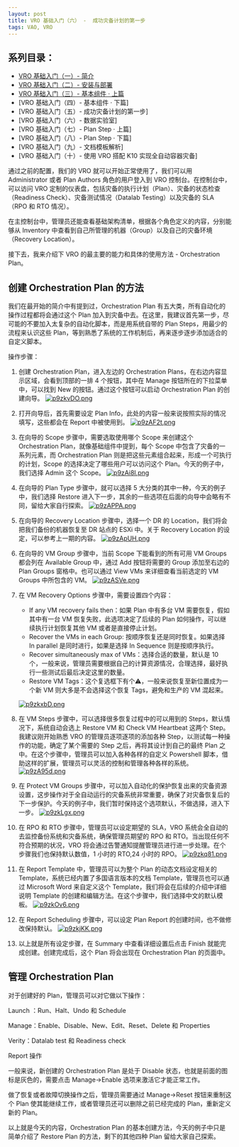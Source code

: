 ```yaml
---
layout: post
title: VRO 基础入门（六） -  成功灾备计划的第一步
tags: VAO, VRO
---
```


## 系列目录：

- [VRO 基础入门（一）-  简介](https://blog.backupnext.cloud/_posts/2023-05-24-VRO-v6-Guide-01/)
- [VRO 基础入门（二）-  安装与部署](https://blog.backupnext.cloud/_posts/2023-05-25-VRO-v6-Guide-02/)
- [VRO 基础入门（三）-  基本组件 · 上篇](https://blog.backupnext.cloud/_posts/2023-05-26-VRO-v6-Guide-03/)
- [VRO 基础入门（四）-  基本组件 · 下篇]
- [VRO 基础入门（五）-  成功灾备计划的第一步]
- [VRO 基础入门（六）-  数据实验室]
- [VRO 基础入门（七）-  Plan Step  · 上篇]
- [VRO 基础入门（八）-  Plan Step  · 下篇]
- [VRO 基础入门（九）-  文档模板解析]
- [VRO 基础入门（十）-  使用 VRO 搭配 K10 实现全自动容器灾备]

通过之前的配置，我们的 VRO 就可以开始正常使用了，我们可以用 Administrator 或者 Plan Authors 角色的用户登入到 VRO 控制台。在控制台中，可以访问 VRO 定制的仪表盘，包括灾备的执行计划（Plan）、灾备的状态检查（Readiness Check）、灾备测试情况（Datalab Testing）以及灾备的 SLA（RPO 和 RTO 情况）。

在主控制台中，管理员还能查看基础架构清单，根据各个角色定义的内容，分别能够从 Inventory 中查看到自己所管理的机器（Group）以及自己的灾备环境（Recovery Location）。

接下去，我来介绍下 VRO 的最主要的能力和具体的使用方法 - Orchestration Plan。

## 创建 Orchestration Plan 的方法

我们在最开始的简介中有提到过，Orchestration Plan 有五大类，所有自动化的操作过程都将会通过这个 Plan 加入到灾备中去。在这里，我建议首先第一步，尽可能的不要加入太复杂的自动化脚本，而是用系统自带的 Plan Steps，用最少的流程来认识这些 Plan，等到熟悉了系统的工作机制后，再来逐步逐步添加适合的自定义脚本。

操作步骤：

1. 创建 Orchestration Plan，进入左边的 Orchestration Plans，在右边内容显示区域，会看到顶部的一排 4 个按钮，其中在 Manage 按钮所在的下拉菜单中，可以找到 New 的按钮。通过这个按钮可以启动 Orchestration Plan 的创建向导。
[![p9zkvDO.png](https://s1.ax1x.com/2023/06/01/p9zkvDO.png)](https://imgse.com/i/p9zkvDO)

2. 打开向导后，首先需要设定 Plan Info，此处的内容一般来说按照实际的情况填写，这些都会在 Report 中被使用到。
[![p9zAF2t.png](https://s1.ax1x.com/2023/06/01/p9zAF2t.png)](https://imgse.com/i/p9zAF2t)

3. 在向导的 Scope 步骤中，需要选取使用哪个 Scope 来创建这个 Orchestration Plan，就像基础组件中提到，每个 Scope 中包含了灾备的一系列元素，而 Orchestration Plan 则是把这些元素组合起来，形成一个可执行的计划，Scope 的选择决定了哪些用户可以访问这个 Plan。今天的例子中，我们选择 Admin 这个 Scope。
[![p9zAi8I.png](https://s1.ax1x.com/2023/06/01/p9zAi8I.png)](https://imgse.com/i/p9zAi8I)

4. 在向导的 Plan Type 步骤中，就可以选择 5 大分类的其中一种，今天的例子中，我们选择 Restore 进入下一步，其余的一些选项在后面的向导中会略有不同，留给大家自行探索。
[![p9zAPPA.png](https://s1.ax1x.com/2023/06/01/p9zAPPA.png)](https://imgse.com/i/p9zAPPA)

5. 在向导的 Recovery Location 步骤中，选择一个 DR 的 Location，我们将会把我们备份的机器恢复至 DR 站点的 ESXi 中。关于 Recovery Location 的设定，可以参考上一期的内容。
[![p9zApUH.png](https://s1.ax1x.com/2023/06/01/p9zApUH.png)](https://imgse.com/i/p9zApUH)

6. 在向导的 VM Group 步骤中，当前 Scope 下能看到的所有可用 VM Groups 都会列在 Available Group 中，通过 Add 按钮将需要的 Group 添加至右边的 Plan Groups 窗格中。也可以通过 View VMs 来详细查看当前选定的 VM Groups 中所包含的 VM。
[![p9zASVe.png](https://s1.ax1x.com/2023/06/01/p9zASVe.png)](https://imgse.com/i/p9zASVe)

7. 在 VM Recovery Options 步骤中，需要设置四个内容：
   - If any VM recovery fails then：如果 Plan 中有多台 VM 需要恢复，假如其中有一台 VM 恢复失败，此选项决定了后续的 Plan 如何操作，可以继续执行计划恢复其他 VM 或者是直接停止计划。
   - Recover the VMs in each Group: 按顺序恢复还是同时恢复。如果选择 In parallel 是同时进行，如果是选择 In Sequence 则是按顺序执行。
   - Recover simultaneously max of VMs：选择合适的数量，默认是 10 个，一般来说，管理员需要根据自己的计算资源情况，合理选择，最好执行一些测试后最后决定这里的数量。
   - Restore VM Tags：这个复选框下有个⚠️，一般来说恢复至新位置成为一个新 VM 则大多是不会选择这个恢复 Tags，避免和生产的 VM 混起来。

   [![p9zkxbD.png](https://s1.ax1x.com/2023/06/01/p9zkxbD.png)](https://imgse.com/i/p9zkxbD)

8. 在 VM Steps 步骤中，可以选择很多恢复过程中的可以用到的 Steps，默认情况下，系统自动会选上 Restore VM 和 Check VM Heartbeat 这两个 Step。我建议刚开始熟悉 VRO 的管理员逐项逐项的添加各种 Step，以测试每一种操作的功能，确定了某个需要的 Step 之后，再将其设计到自己的最终 Plan 之中。在这个步骤中，管理员可以加入各种各样的自定义 Powershell 脚本，借助这样的扩展，管理员可以灵活的控制和管理各种各样的系统。
[![p9zA95d.png](https://s1.ax1x.com/2023/06/01/p9zA95d.png)](https://imgse.com/i/p9zA95d)

9. 在 Protect VM Groups 步骤中，可以加入自动化的保护恢复出来的灾备资源设置，这步操作对于全自动运行的灾备系统非常重要，确保了对灾备恢复后的下一步保护。今天的例子中，我们暂时保持这个选项默认，不做选择，进入下一步。
[![p9zkLgx.png](https://s1.ax1x.com/2023/06/01/p9zkLgx.png)](https://imgse.com/i/p9zkLgx)

10. 在 RPO 和 RTO 步骤中，管理员可以设定期望的 SLA，VRO 系统会全自动的去监控备份系统和灾备系统，确保管理员期望的 RPO 和 RTO。当出现任何不符合预期的状况，VRO 将会通过告警通知提醒管理员进行进一步处理。在个步骤我们也保持默认数值，1 小时的 RTO,24 小时的 RPO。
[![p9zkq81.png](https://s1.ax1x.com/2023/06/01/p9zkq81.png)](https://imgse.com/i/p9zkq81)

11. 在 Report Template 中，管理员可以为整个 Plan 的动态文档设定相关的 Template，系统已经内置了多国语言版本的文档 Template，管理员也可以通过 Microsoft Word 来自定义这个 Template，我们将会在后续的介绍中详细说明 Template 的创建和编辑方法。在这个步骤中，我们选择中文的默认模板。
[![p9zkOv6.png](https://s1.ax1x.com/2023/06/01/p9zkOv6.png)](https://imgse.com/i/p9zkOv6)

12. 在 Report Scheduling 步骤中，可以设定 Plan Report 的创建时间，也不做修改保持默认。
[![p9zkjKK.png](https://s1.ax1x.com/2023/06/01/p9zkjKK.png)](https://imgse.com/i/p9zkjKK)

13. 以上就是所有设定步骤，在 Summary 中查看详细设置后点击 Finish 就能完成创建。创建完成后，这个 Plan 将会出现在 Orchestration Plan 的页面中。

## 管理 Orchestration Plan
对于创建好的 Plan，管理员可以对它做以下操作：

Launch ：Run、Halt、Undo 和 Schedule

Manage：Enable、Disable、New、Edit、Reset、Delete 和 Properties

Verity：Datalab test 和 Readiness check

Report 操作

一般来说，新创建的 Orchestration Plan 是处于 Disable 状态，也就是前面的图标是灰色的，需要点击 Manage->Enable 选项来激活它才能正常工作。

做了恢复或者故障切换操作之后，管理员需要通过 Manage->Reset 按钮来重制这个 Plan 使其能继续工作，或者管理员还可以删除之前已经完成的 Plan，重新定义新的 Plan。

以上就是今天的内容，Orchestration Plan 的基本创建方法，今天的例子中只是简单介绍了 Restore Plan 的方法，剩下的其他四种 Plan 留给大家自己探索。
